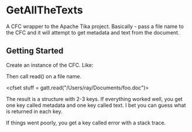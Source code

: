 GetAllTheTexts
================

A CFC wrapper to the Apache Tika project. Basically - pass a file name to the CFC and it will attempt to get
metadata and text from the document.

Getting Started
---------------

Create an instance of the CFC. Like:

<cfset gatt = new getallthetexts.textextractr>

Then call read() on a file name.

<cfset stuff = gatt.read("/Users/ray/Documents/foo.doc")>

The result is a structure with 2-3 keys. If everything worked well, you get one key called metadata and one key called text.
I bet you can guess what is returned in each key.

If things went poorly, you get a key called error with a stack trace. 

